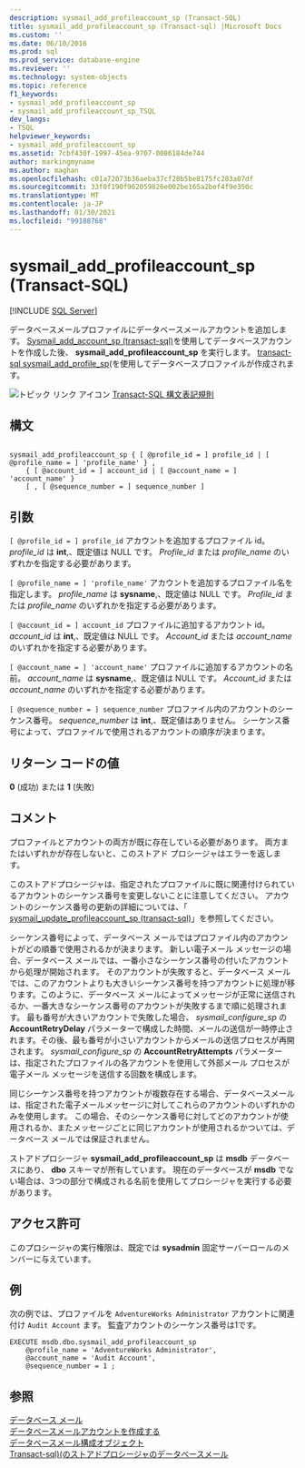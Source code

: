 ```yaml
---
description: sysmail_add_profileaccount_sp (Transact-SQL)
title: sysmail_add_profileaccount_sp (Transact-sql) |Microsoft Docs
ms.custom: ''
ms.date: 06/10/2016
ms.prod: sql
ms.prod_service: database-engine
ms.reviewer: ''
ms.technology: system-objects
ms.topic: reference
f1_keywords:
- sysmail_add_profileaccount_sp
- sysmail_add_profileaccount_sp_TSQL
dev_langs:
- TSQL
helpviewer_keywords:
- sysmail_add_profileaccount_sp
ms.assetid: 7cbf430f-1997-45ea-9707-0086184de744
author: markingmyname
ms.author: maghan
ms.openlocfilehash: c01a72073b36aeba37cf28b5be8175fc283a07df
ms.sourcegitcommit: 33f0f190f962059826e002be165a2bef4f9e350c
ms.translationtype: MT
ms.contentlocale: ja-JP
ms.lasthandoff: 01/30/2021
ms.locfileid: "99188768"
---
```

# <a name="sysmail_add_profileaccount_sp-transact-sql"></a>sysmail_add_profileaccount_sp (Transact-SQL)
[!INCLUDE [SQL Server](../../includes/applies-to-version/sqlserver.md)]

  データベースメールプロファイルにデータベースメールアカウントを追加します。 [Sysmail_add_account_sp &#40;transact-sql&#41;](../../relational-databases/system-stored-procedures/sysmail-add-account-sp-transact-sql.md)を使用してデータベースアカウントを作成した後、 **sysmail_add_profileaccount_sp** を実行します。 [transact-sql sysmail_add_profile_sp](../../relational-databases/system-stored-procedures/sysmail-add-profile-sp-transact-sql.md)&#40;を使用してデータベースプロファイルが作成されます。  
  
 ![トピック リンク アイコン](../../database-engine/configure-windows/media/topic-link.gif "トピック リンク アイコン") [Transact-SQL 構文表記規則](../../t-sql/language-elements/transact-sql-syntax-conventions-transact-sql.md)  
  
## <a name="syntax"></a>構文  
  
```  
  
sysmail_add_profileaccount_sp { [ @profile_id = ] profile_id | [ @profile_name = ] 'profile_name' } ,  
    { [ @account_id = ] account_id | [ @account_name = ] 'account_name' }  
    [ , [ @sequence_number = ] sequence_number ]  
```  
  
## <a name="arguments"></a>引数  
`[ @profile_id = ] profile_id` アカウントを追加するプロファイル id。 *profile_id* は **int**,、既定値は NULL です。 *Profile_id* または *profile_name* のいずれかを指定する必要があります。  
  
`[ @profile_name = ] 'profile_name'` アカウントを追加するプロファイル名を指定します。 *profile_name* は **sysname**,、既定値は NULL です。 *Profile_id* または *profile_name* のいずれかを指定する必要があります。  
  
`[ @account_id = ] account_id` プロファイルに追加するアカウント id。 *account_id* は **int**,、既定値は NULL です。 *Account_id* または *account_name* のいずれかを指定する必要があります。  
  
`[ @account_name = ] 'account_name'` プロファイルに追加するアカウントの名前。 *account_name* は **sysname**,、既定値は NULL です。 *Account_id* または *account_name* のいずれかを指定する必要があります。  
  
`[ @sequence_number = ] sequence_number` プロファイル内のアカウントのシーケンス番号。 *sequence_number* は **int**,、既定値はありません。 シーケンス番号によって、プロファイルで使用されるアカウントの順序が決まります。  
  
## <a name="return-code-values"></a>リターン コードの値  
 **0** (成功) または **1** (失敗)  
  
## <a name="remarks"></a>コメント  
 プロファイルとアカウントの両方が既に存在している必要があります。 両方またはいずれかが存在しないと、このストアド プロシージャはエラーを返します。  
  
 このストアドプロシージャは、指定されたプロファイルに既に関連付けられているアカウントのシーケンス番号を変更しないことに注意してください。 アカウントのシーケンス番号の更新の詳細については、「 [sysmail_update_profileaccount_sp &#40;transact-sql&#41;](../../relational-databases/system-stored-procedures/sysmail-update-profileaccount-sp-transact-sql.md)」を参照してください。  
  
 シーケンス番号によって、データベース メールではプロファイル内のアカウントがどの順番で使用されるかが決まります。 新しい電子メール メッセージの場合、データベース メールでは、一番小さなシーケンス番号の付いたアカウントから処理が開始されます。 そのアカウントが失敗すると、データベース メールでは、このアカウントよりも大きいシーケンス番号を持つアカウントに処理が移ります。このように、データベース メールによってメッセージが正常に送信されるか、一番大きなシーケンス番号のアカウントが失敗するまで順に処理されます。 最も番号が大きいアカウントで失敗した場合、 *sysmail_configure_sp* の **AccountRetryDelay** パラメーターで構成した時間、メールの送信が一時停止されます。その後、最も番号が小さいアカウントからメールの送信プロセスが再開されます。 *sysmail_configure_sp* の **AccountRetryAttempts** パラメーターは、指定されたプロファイルの各アカウントを使用して外部メール プロセスが電子メール メッセージを送信する回数を構成します。  
  
 同じシーケンス番号を持つアカウントが複数存在する場合、データベースメールは、指定された電子メールメッセージに対してこれらのアカウントのいずれかのみを使用します。 この場合、そのシーケンス番号に対してどのアカウントが使用されるか、またメッセージごとに同じアカウントが使用されるかついては、データベース メールでは保証されません。  
  
 ストアドプロシージャ **sysmail_add_profileaccount_sp** は **msdb** データベースにあり、 **dbo** スキーマが所有しています。 現在のデータベースが **msdb** でない場合は、3つの部分で構成される名前を使用してプロシージャを実行する必要があります。  
  
## <a name="permissions"></a>アクセス許可  
 このプロシージャの実行権限は、既定では **sysadmin** 固定サーバーロールのメンバーに与えています。  
  
## <a name="examples"></a>例  
 次の例では、プロファイルを `AdventureWorks Administrator` アカウントに関連付け `Audit Account` ます。 監査アカウントのシーケンス番号は1です。  
  
```  
EXECUTE msdb.dbo.sysmail_add_profileaccount_sp  
    @profile_name = 'AdventureWorks Administrator',  
    @account_name = 'Audit Account',  
    @sequence_number = 1 ;  
```  
  
## <a name="see-also"></a>参照  
 [データベース メール](../../relational-databases/database-mail/database-mail.md)   
 [データベースメールアカウントを作成する](../../relational-databases/database-mail/create-a-database-mail-account.md)   
 [データベースメール構成オブジェクト](../../relational-databases/database-mail/database-mail-configuration-objects.md)   
 [Transact-sql&#41;&#40;のストアドプロシージャのデータベースメール ](../../relational-databases/system-stored-procedures/database-mail-stored-procedures-transact-sql.md)  
  
  
